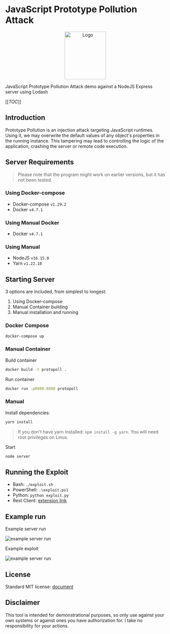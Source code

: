 # JavaScript Prototype Pollution Attack

<div align="center">
  <a href="https://gitlab.com/richardnagy/security/protopoll">
    <img src="https://gitlab.com/richardnagy/security/protopoll/-/blob/e25723de2884b57eeb94fda2c00b53f977e2dd5b/assets/logo.png" alt="Logo" width="130" height="150"/>
  </a>
</div>

JavaScript Prototype Pollution Attack demo against a NodeJS Express server using Lodash

[[_TOC_]]

## Introduction

Prototype Pollution is an injection attack targeting JavaScript runtimes. Using it, we may overwrite the default values of any object's properties in the running instance. This tampering may lead to controlling the logic of the application, crashing the server or remote code execution.

## Server Requirements

> Please note that the program might work on earlier versions, but it has not been tested.

### Using Docker-compose

- Docker-compose `v1.29.2`
- Docker `v4.7.1`

### Using Manual Docker

- Docker `v4.7.1`

### Using Manual

- NodeJS `v16.15.0`
- Yarn `v1.22.18`

## Starting Server

3 options are included, from simplest to longest:

1. Using Docker-compose
1. Manual Container building
1. Manual installation and running

### Docker Compose

```bash
docker-compose up
```

### Manual Container

Build container

```bash
docker build -t protopoll .
```

Run container

```bash
docker run -p8080:8080 protopoll
```

### Manual

Install dependencies:

```bash
yarn install
```

> If you don't have yarn installed: `npm install -g yarn`. You will need root privileges on Linux.

Start

```bash
node server
```

## Running the Exploit

- Bash: `./exploit.sh`
- PowerShell: `.\exploit.ps1`
- Python: `python exploit.py`
- Rest Client: [extension link](https://marketplace.visualstudio.com/items?itemName=humao.rest-client)

## Example run

Example server run

![example server run](/assets/example-server.png)

Example exploit

![example server run](/assets/example-exploit.png)

## License

Standard MIT license: [document](/LICENSE)

## Disclaimer

This tool is intended for demonstrational purposes, so only use against your own systems or against ones you have authorization for. I take no responsibility for your actions.